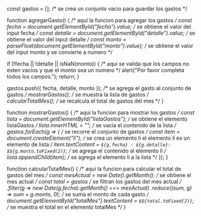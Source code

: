 const gastos = []; /* se crea un conjunto vacio para guardar los gastos */

function agregarGasto() { /* aqui la funcion para agregar los gastos */
  const fecha = document.getElementById("fecha").value; /* se obtiene el valor del input fecha */
  const detalle = document.getElementById("detalle").value; /* se obtiene el valor del input detalle */
  const monto = parseFloat(document.getElementById("monto").value); /* se obtiene el valor del input monto y se convierte a numero */

  if (!fecha || !detalle || isNaN(monto)) { /* aqui se valida que los campos no esten vacios y que el monto sea un numero */
    alert("Por favor completa todos los campos.");
    return;
  }

  gastos.push({ fecha, detalle, monto }); /* se agrega el gasto al conjunto de gastos */
  mostrarGastos(); /* se muestra la lista de gastos */
  calcularTotalMes(); /* se recalcula el total de gastos del mes */
}

function mostrarGastos() {  /* aqui la funcion para mostrar los gastos */
  const lista = document.getElementById("listaGastos"); /* se obtiene el elemento listaGastos */
  lista.innerHTML = ""; /* se vacia el contenido de la lista */
  gastos.forEach(g => { /* se recorre el conjunto de gastos */
    const item = document.createElement("li"); /* se crea un elemento li  el elemento li es un elemento de lista */
    item.textContent = `${g.fecha} - ${g.detalle}: $${g.monto.toFixed(2)}`; /* se agrega el contenido al elemento li */
    lista.appendChild(item); /* se agrega el elemento li a la lista */
  });
}

function calcularTotalMes() { /* aqui la funcion para calcular el total de gastos del mes */
  const mesActual = new Date().getMonth(); /* se obtiene el mes actual */
  const total = gastos /* se filtran los gastos del mes actual */
    .filter(g => new Date(g.fecha).getMonth() === mesActual) 
    .reduce((sum, g) => sum + g.monto, 0); /* se suma el monto de cada gasto */
  document.getElementById("totalMes").textContent = `$${total.toFixed(2)}`; /* se muestra el total en el elemento totalMes */
}
